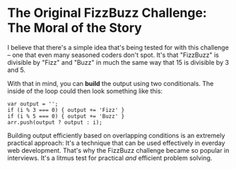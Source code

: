 # The Original FizzBuzz Challenge: The Moral of the Story

I believe that there's a simple idea that's being tested for with this challenge – one that even many seasoned coders don't spot. It's that "FizzBuzz" is divisible by "Fizz" and "Buzz" in much the same way that 15 is divisible by 3 and 5. 

With that in mind, you can **build** the output using two conditionals. The inside of the loop could then look something like this:

```
var output = '';
if (i % 3 === 0) { output += 'Fizz' }
if (i % 5 === 0) { output += 'Buzz' }
arr.push(output ? output : i);
```

Building output efficiently based on overlapping conditions is an extremely practical approach: It's a technique that can be used effectively in everday web development. That's why the FizzBuzz challenge became so popular in interviews. It's a litmus test for practical _and_ efficient problem solving.